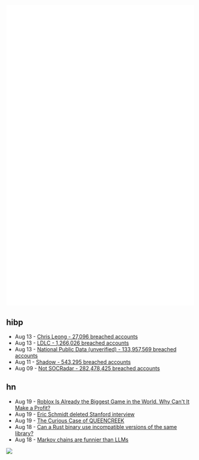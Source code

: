 ![Metrics](https://raw.githubusercontent.com/phixion/phixion/master/metrics.svg)

## hibp

<!--
for https://github.com/phixion/phixion/blob/main/.github/workflows/feeds.yml
-->
<!--START_SECTION:haveibeenpwnd-->
- Aug 13 - [Chris Leong - 27,096 breached accounts](https://haveibeenpwned.com/PwnedWebsites#ChrisLeong)
- Aug 13 - [LDLC - 1,266,026 breached accounts](https://haveibeenpwned.com/PwnedWebsites#LDLC)
- Aug 13 - [National Public Data (unverified) - 133,957,569 breached accounts](https://haveibeenpwned.com/PwnedWebsites#NationalPublicData)
- Aug 11 - [Shadow - 543,295 breached accounts](https://haveibeenpwned.com/PwnedWebsites#Shadow)
- Aug 09 - [Not SOCRadar - 282,478,425 breached accounts](https://haveibeenpwned.com/PwnedWebsites#NotSOCRadar)
<!--END_SECTION:haveibeenpwnd-->

## hn

<!--
for https://github.com/phixion/phixion/blob/main/.github/workflows/feeds.yml
-->
<!--START_SECTION:hn-->
- Aug 19 - [Roblox Is Already the Biggest Game in the World. Why Can't It Make a Profit?](https://www.matthewball.co/all/roblox2024)
- Aug 19 - [Eric Schmidt deleted Stanford interview](https://www.youtube.com/watch?v=3f6XM6_7pUE)
- Aug 19 - [The Curious Case of QUEENCREEK](https://mobeigi.com/blog/security/malware/the-curious-case-of-queencreek/)
- Aug 18 - [Can a Rust binary use incompatible versions of the same library?](https://github.com/brannondorsey/rust-incompatible-transitive-dependencies)
- Aug 18 - [Markov chains are funnier than LLMs](https://emnudge.dev/blog/markov-chains-are-funny/)
<!--END_SECTION:hn-->

<!--
for https://yhype.me
-->
![](https://hit.yhype.me/github/profile?user_id=13013670)
